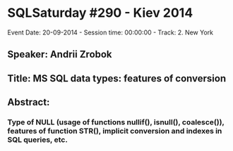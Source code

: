 # SQLSaturday #290 - Kiev 2014
Event Date: 20-09-2014 - Session time: 00:00:00 - Track: 2. New York
## Speaker: Andrii Zrobok
## Title: MS SQL data types:  features of  conversion
## Abstract:
### Type of  NULL (usage of functions nullif(), isnull(), coalesce()), features of function STR(), implicit conversion and indexes in SQL queries, etc.
